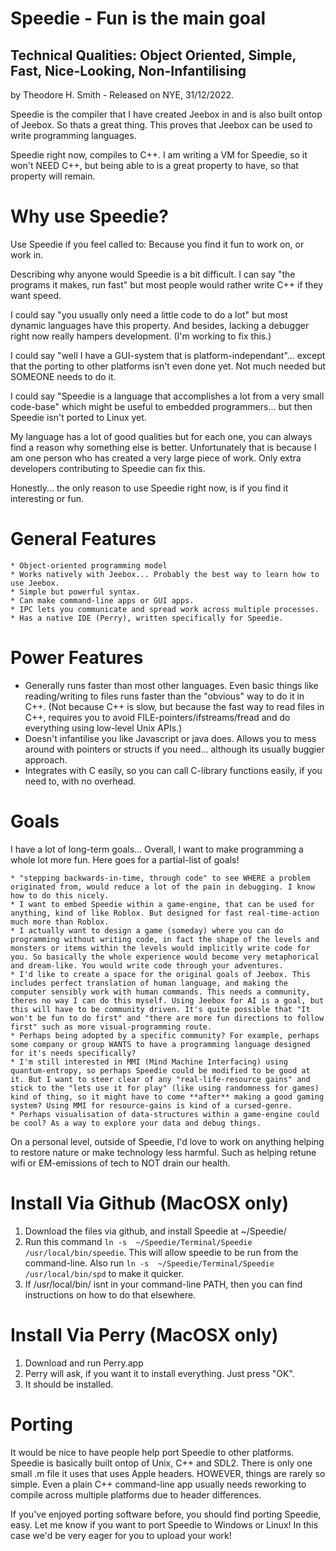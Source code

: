 
# Speedie - Fun is the main goal #
## Technical Qualities: Object Oriented, Simple, Fast, Nice-Looking, Non-Infantilising ##

by Theodore H. Smith - Released on NYE, 31/12/2022.

Speedie is the compiler that I have created Jeebox in and is also built ontop of Jeebox. So thats a great thing. This proves that Jeebox can be used to write programming languages.

Speedie right now, compiles to C++. I am writing a VM for Speedie, so it won't NEED C++, but being able to is a great property to have, so that property will remain.


# Why use Speedie? #

Use Speedie if you feel called to: Because you find it fun to work on, or work in.

Describing why anyone would Speedie is a bit difficult. I can say "the programs it makes, run fast" but most people would rather write C++ if they want speed.

I could say "you usually only need a little code to do a lot" but most dynamic languages have this property. And besides, lacking a debugger right now really hampers development. (I'm working to fix this.)

I could say "well I have a GUI-system that is platform-independant"... except that the porting to other platforms isn't even done yet. Not much needed but SOMEONE needs to do it.

I could say "Speedie is a language that accomplishes a lot from a very small code-base" which might be useful to embedded programmers... but then Speedie isn't ported to Linux yet.

My language has a lot of good qualities but for each one, you can always find a reason why something else is better. Unfortunately that is because I am one person who has created a very large piece of work. Only extra developers contributing to Speedie can fix this.

Honestly... the only reason to use Speedie right now, is if you find it interesting or fun.


# General Features #
	* Object-oriented programming model
	* Works natively with Jeebox... Probably the best way to learn how to use Jeebox.
	* Simple but powerful syntax.
	* Can make command-line apps or GUI apps.
	* IPC lets you communicate and spread work across multiple processes.
	* Has a native IDE (Perry), written specifically for Speedie. 


# Power Features #
* Generally runs faster than most other languages. Even basic things like reading/writing to files runs faster than the "obvious" way to do it in C++. (Not because C++ is slow, but because the fast way to read files in C++, requires you to avoid FILE-pointers/ifstreams/fread and do everything using low-level Unix APIs.)
* Doesn't infantilise you like Javascript or java does. Allows you to mess around with pointers or structs if you need... although its usually buggier approach. 
* Integrates with C easily, so you can call C-library functions easily, if you need to, with no overhead.
	

# Goals #
I have a lot of long-term goals... Overall, I want to make programming a whole lot more fun. Here goes for a partial-list of goals!

	* "stepping backwards-in-time, through code" to see WHERE a problem originated from, would reduce a lot of the pain in debugging. I know how to do this nicely.
	* I want to embed Speedie within a game-engine, that can be used for anything, kind of like Roblox. But designed for fast real-time-action much more than Roblox.
	* I actually want to design a game (someday) where you can do programming without writing code, in fact the shape of the levels and monsters or items within the levels would implicitly write code for you. So basically the whole experience would become very metaphorical and dream-like. You would write code through your adventures.
	* I'd like to create a space for the original goals of Jeebox. This includes perfect translation of human language, and making the computer sensibly work with human commands. This needs a community, theres no way I can do this myself. Using Jeebox for AI is a goal, but this will have to be community driven. It's quite possible that "It won't be fun to do first" and "there are more fun directions to follow first" such as more visual-programming route.
	* Perhaps being adopted by a specific community? For example, perhaps some company or group WANTS to have a programming language designed for it's needs specifically?
	* I'm still interested in MMI (Mind Machine Interfacing) using quantum-entropy, so perhaps Speedie could be modified to be good at it. But I want to steer clear of any "real-life-resource gains" and stick to the "lets use it for play" (like using randomness for games) kind of thing, so it might have to come **after** making a good gaming system? Using MMI for resource-gains is kind of a cursed-genre.
	* Perhaps visualisation of data-structures within a game-engine could be cool? As a way to explore your data and debug things.

On a personal level, outside of Speedie, I'd love to work on anything helping to restore nature or make technology less harmful. Such as helping retune wifi or EM-emissions of tech to NOT drain our health.



# Install Via Github (MacOSX only) #

1) Download the files via github, and install Speedie at ~/Speedie/
2) Run this command `ln -s  ~/Speedie/Terminal/Speedie /usr/local/bin/speedie`.
	This will allow speedie to be run from the command-line. Also run `ln -s  ~/Speedie/Terminal/Speedie /usr/local/bin/spd` to make it quicker.
3) If /usr/local/bin/ isnt in your command-line PATH, then you can find instructions on how to do that elsewhere. 


# Install Via Perry (MacOSX only) #

1) Download and run Perry.app
2) Perry will ask, if you want it to install everything. Just press "OK".
3) It should be installed.




# Porting #

It would be nice to have people help port Speedie to other platforms. Speedie is basically built ontop of Unix, C++ and SDL2. There is only one small .m file it uses that uses Apple headers. HOWEVER, things are rarely so simple. Even a plain C++ command-line app usually needs reworking to compile across multiple platforms due to header differences. 

If you've enjoyed porting software before, you should find porting Speedie, easy. Let me know if you want to port Speedie to Windows or Linux! In this case we'd be very eager for you to upload your work!
